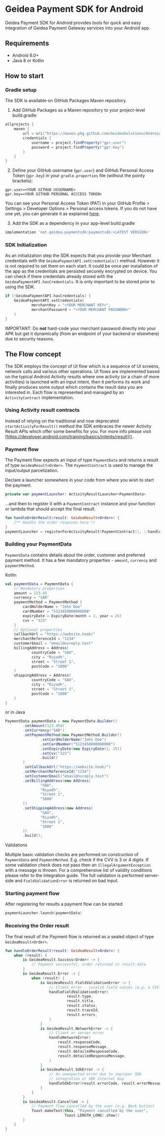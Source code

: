 # Geidea Payment SDK for Android

Geidea Payment SDK for Android provides tools for quick and easy
integration of Geidea Payment Gateway services into your Android app.

## Requirements
- Android 6.0+
- Java 8 or Kotlin

## How to start

### Gradle setup

The SDK is available on GitHub Packages Maven repository.

1. Add GitHub Packages as a Maven repository to your project-level build.gradle
```groovy
allprojects {
    maven {
        url = uri("https://maven.pkg.github.com/GeideaSolutions/Android-SDK")
        credentials {
            username = project.findProperty("gpr.user")
            password = project.findProperty("gpr.key")
        }
    }
}
```

2. Define your GitHub username (`gpr.user`) and GitHub Personal Access
   Token (`gpr.key`) in your `gradle.properties` file (without the
   pointy brackets):
```
gpr.user=<YOUR GITHUB USSERNAME>
gpr.key=<YOUR GITHUB PERSONAL ACCCESS TOKEN>
```
You can see your Personal Access Token (PAT) in your
GitHub Profile > Settings > Developer Options > Personal access tokens.
If you do not have one yet, you can generate it as explained [here](https://docs.github.com/en/authentication/keeping-your-account-and-data-secure/creating-a-personal-access-token).

3. Add the SDK as a dependency in your app-level build.gradle

```groovy
implementation 'net.geidea.paymentsdk:paymentsdk:<LATEST VERSION>'
```

### SDK Initialization

As an initialization step the SDK expects that you provide your Merchant
credentials with the `GeideaPaymentAPI.setCredentials()` method. However
it is not required to set them on each start. It could be once per
installation of the app as the credentials are persisted securely
encrypted on device. You can check if there credentials already stored
with the `GeideaPaymentAPI.hasCredentials`. It is only important to be
stored prior to using the SDK.
```kotlin
if (!GeideaPaymentAPI.hasCredentials) {
    GeideaPaymentAPI.setCredentials(
            merchantKey = "<YOUR MERCHANT KEY>",
            merchantPassword = "<YOUR MERCHANT PASSWORD>"
    )
}
```
IMPORTANT: Do **not** hard-code your merchant password directly into
your APK but get it dynamically (from an endpoint of your backend or
elsewhere) due to security reasons.

## The Flow concept

The SDK employs the concept of UI flow which is a sequence of UI
screens, network calls and various other operations. UI flows are
implemented based on the typical Android Activity results where one
activity (or a chain of more activities) is launched with an input
intent, then it performs its work and finally produces some output which
contains the result data you are interested in. Each flow is represented
and managed by an `ActivityContract` implementation.

### Using Activity result contracts

Instead of relying on the traditional and now deprecated
`startActivityForResult()` method the SDK embraces the newer Activity
Result APIs which offer some benefits for you. For more info please
visit [https://developer.android.com/training/basics/intents/result]() .

### Payment flow

The Payment flow expects an input of type `PaymentData` and returns a
result of type `GeideaResult<Order>`. The `PaymentContract` is used to
manage the input/output parcelization.

Declare a launcher somewhere in your code from where you wish to start
the payment.

```kotlin
private var paymentLauncher: ActivityResultLauncher<PaymentData>
```

…and then to register it with a `PaymentContract` instance and your
function or lambda that should accept the final result.

```kotlin
fun handleOrderResult(result: GeideaResult<Order>) {
    /** Handle the order response here */
}
paymentLauncher = registerForActivityResult(PaymentContract(), ::handleOrderResult)
```

### Building your PaymentData

`PaymentData` contains details about the order, customer and preferred
payment method. It has a few mandatory properties - `amount`, `currency`
and `paymentMethod`.

Kotlin

```kotlin
val paymentData = PaymentData {
    // Mandatory properties
    amount = 123.45
    currency = "SAR"
    paymentMethod = PaymentMethod {
        cardHolderName = "John Doe"
        cardNumber = "5123450000000008"
        expiryDate = ExpiryDate(month = 1, year = 25)
        cvv = "123"
    }
    // Optional properties
    callbackUrl = "https://website.hook/"
    merchantReferenceId = "1234"
    customerEmail = "email@noreply.test"
    billingAddress = Address(
            countryCode = "SAU",
            city = "Riyadh",
            street = "Street 1",
            postCode = "1000"
    )
    shippingAddress = Address(
            countryCode = "SAU",
            city = "Riyadh",
            street = "Street 1",
            postCode = "1000"
    )
}
```

or in Java

```java
PaymentData paymentData = new PaymentData.Builder()
        .setAmount(123.45d)
        .setCurrency("SAR")
        .setPaymentMethod(new PaymentMethod.Builder()
                .setCardHolderName("John Doe")
                .setCardNumber("5123450000000008")
                .setExpiryDate(new ExpiryDate(1, 25))
                .setCvv("123")
                .build()
        )
        .setCallbackUrl("https://website.hook/")
        .setMerchantReferenceId("1234")
        .setCustomerEmail("email@noreply.test")
        .setBillingAddress(new Address(
                "SAU",
                "Riyadh",
                "Street 1",
                "1000"
        ))
        .setShippingAddress(new Address(
                "SAU",
                "Riyadh",
                "Street 1",
                "1000"
        ))
        .build();
```

Validations

Multiple basic validation checks are performed on construction of
`PaymentData` and `PaymentMethod`. E.g. check if the CVV is 3 or 4
digits. If some validation check does not pass then an
`IllegalArgumentException` with a message is thrown. For a comprehensive
list of validity conditions please refer to the Integration guide. The
full validation is performed server-side and `FieldValidationError` is
returned on bad input.


### Starting payment flow

After registering for results a payment flow can be started
```kotlin
paymentLauncher.launch(paymentData)
```

### Receiving the Order result

The final result of the Payment flow is returned as a sealed object of
type `GeideaResult<Order>`.

```kotlin
fun handleOrderResult(result: GeideaResult<Order>) {
    when (result) {
        is GeideaResult.Success<Order> -> {
            // Payment successful, order returned in result.data
        }
        is GeideaResult.Error -> {
            when (result) {
                is GeideaResult.FieldValidationError -> {
                    // Client error - invalid field values (e.g. a CVV with letters)
                    handleFieldValidationError(
                            result.type,
                            result.title,
                            result.status,
                            result.traceId,
                            result.errors,
                    )
                }
                is GeideaResult.NetworkError -> {
                    // Client or server error
                    handleNetworkError(
                        result.responseCode,
                        result.responseMessage,
                        result.detailedResponseCode,
                        result.detailedResponseMessage,
                    )
                }
                is GeideaResult.SdkError -> {
                    // An unexpected error due to improper SDK
                    // integration or SDK internal bug
                    handleSdkError(result.errorCode, result.errorMessage)
                }
            }
        }
        is GeideaResult.Cancelled -> {
            // Payment flow cancelled by the user (e.g. Back button)
            Toast.makeText(this, "Payment cancelled by the user", 
                           Toast.LENGTH_LONG).show()
        }
    }
}
```
